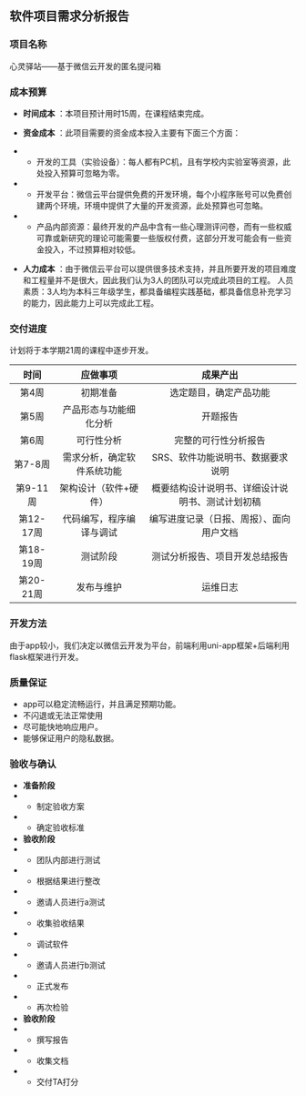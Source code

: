 ## 软件项目需求分析报告
### 项目名称
心灵驿站——基于微信云开发的匿名提问箱
### 成本预算

* **时间成本** ：本项目预计用时15周，在课程结束完成。
* **资金成本** ：此项目需要的资金成本投入主要有下面三个方面：
* *  开发的工具（实验设备）：每人都有PC机，且有学校内实验室等资源，此处投入预算可忽略为零。
* * 开发平台：微信云平台提供免费的开发环境，每个小程序账号可以免费创建两个环境，环境中提供了大量的开发资源，此处预算也可忽略。
* * 产品内部资源：最终开发的产品中含有一些心理测评问卷，而有一些权威可靠或新研究的理论可能需要一些版权付费，这部分开发可能会有一些资金投入，不过预算相对较低。

* **人力成本** ：由于微信云平台可以提供很多技术支持，并且所要开发的项目难度和工程量并不是很大，因此我们认为3人的团队可以完成此项目的工程。
人员素质：3人均为本科三年级学生，都具备编程实践基础，都具备信息补充学习的能力，因此能力上可以完成此工程。
### 交付进度
计划将于本学期21周的课程中逐步开发。

|   时间    |          应做事项          |                     成果产出                     |
| :-------: | :------------------------: | :----------------------------------------------: |
|   第4周   |          初期准备          |              选定题目，确定产品功能              |
|   第5周   |   产品形态与功能细化分析   |                     开题报告                     |
|   第6周   |         可行性分析         |               完整的可行性分析报告               |
|  第7-8周  | 需求分析，确定软件系统功能 |        SRS、软件功能说明书、数据要求说明         |
| 第9-11周  |   架构设计（软件+硬件）    | 概要结构设计说明书、详细设计说明书、测试计划初稿 |
| 第12-17周 |  代码编写，程序编译与调试  |     编写进度记录（日报、周报）、面向用户文档     |
| 第18-19周 |          测试阶段          |          测试分析报告、项目开发总结报告          |
| 第20-21周 |         发布与维护         |                     运维日志                     |

### 开发方法
由于app较小，我们决定以微信云开发为平台，前端利用uni-app框架+后端利用flask框架进行开发。
### 质量保证

* app可以稳定流畅运行，并且满足预期功能。
* 不闪退或无法正常使用
* 尽可能快地响应用户。
* 能够保证用户的隐私数据。

### 验收与确认

* **准备阶段**
* * 制定验收方案
* * 确定验收标准
* **验收阶段**
* * 团队内部进行测试
* * 根据结果进行整改
* * 邀请人员进行a测试
* * 收集验收结果
* * 调试软件
* * 邀请人员进行b测试
* * 正式发布
* * 再次检验
* **验收阶段**
* * 撰写报告
* * 收集文档
* * 交付TA打分
